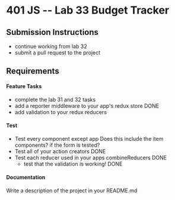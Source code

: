 401 JS --  Lab 33 Budget Tracker
===

## Submission Instructions
  * continue working from lab 32
  * submit a pull request to the project

## Requirements  
#### Feature Tasks
* complete the lab 31 and 32 tasks
* add a reporter middleware to your app's redux store DONE
* add validation to your redux reducers

#### Test
* Test every component except app Does this include the item components? if the form is tested?
* Test all of your action creators DONE
* Test each reducer used in your apps combineReducers DONE
  * test that the validation is working! DONE

####  Documentation  
Write a description of the project in your README.md
